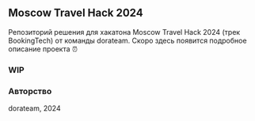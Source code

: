 ## Moscow Travel Hack 2024
Репозиторий решения для хакатона Moscow Travel Hack 2024 (трек BookingTech) от команды dorateam. Скоро здесь появится подробное описание проекта ⏰

### WIP

### Авторство
dorateam, 2024
